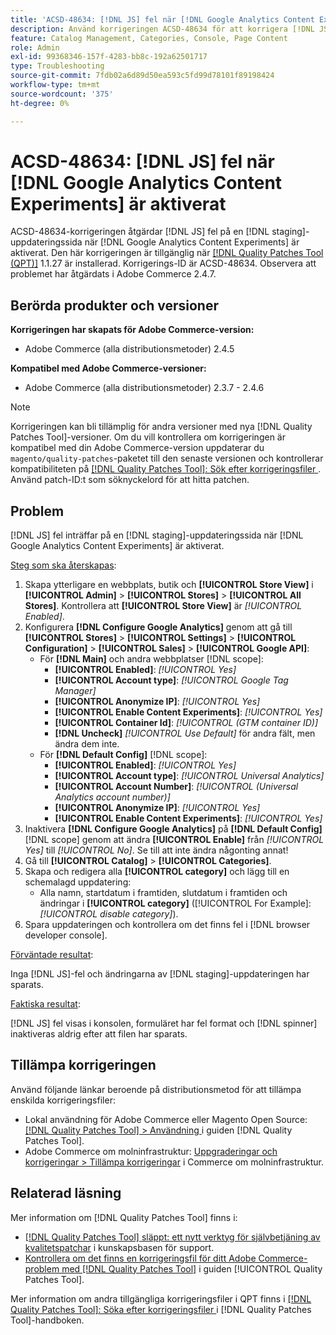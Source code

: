 ```yaml
---
title: 'ACSD-48634: [!DNL JS] fel när [!DNL Google Analytics Content Experiments] är aktiverat'
description: Använd korrigeringen ACSD-48634 för att korrigera [!DNL JS] fel på en [!DNL staging] uppdateringssida när [!DNL Google Analytics Content Experiments] är aktiverat.
feature: Catalog Management, Categories, Console, Page Content
role: Admin
exl-id: 99368346-157f-4283-bb8c-192a62501717
type: Troubleshooting
source-git-commit: 7fdb02a6d89d50ea593c5fd99d78101f89198424
workflow-type: tm+mt
source-wordcount: '375'
ht-degree: 0%

---
```


# ACSD-48634: [!DNL JS] fel när [!DNL Google Analytics Content Experiments] är aktiverat

ACSD-48634-korrigeringen åtgärdar [!DNL JS] fel på en [!DNL staging]-uppdateringssida när [!DNL Google Analytics Content Experiments] är aktiverat. Den här korrigeringen är tillgänglig när [[!DNL Quality Patches Tool (QPT)]](https://experienceleague.adobe.com/en/docs/commerce-operations/tools/quality-patches-tool/quality-patches-tool-to-self-serve-quality-patches) 1.1.27 är installerad. Korrigerings-ID är ACSD-48634. Observera att problemet har åtgärdats i Adobe Commerce 2.4.7.

## Berörda produkter och versioner

**Korrigeringen har skapats för Adobe Commerce-version:**

* Adobe Commerce (alla distributionsmetoder) 2.4.5

**Kompatibel med Adobe Commerce-versioner:**

* Adobe Commerce (alla distributionsmetoder) 2.3.7 - 2.4.6

>[!NOTE]
>
>Korrigeringen kan bli tillämplig för andra versioner med nya [!DNL Quality Patches Tool]-versioner. Om du vill kontrollera om korrigeringen är kompatibel med din Adobe Commerce-version uppdaterar du `magento/quality-patches`-paketet till den senaste versionen och kontrollerar kompatibiliteten på [[!DNL Quality Patches Tool]: Sök efter korrigeringsfiler ](https://experienceleague.adobe.com/tools/commerce-quality-patches/index.html). Använd patch-ID:t som söknyckelord för att hitta patchen.

## Problem

[!DNL JS] fel inträffar på en [!DNL staging]-uppdateringssida när [!DNL Google Analytics Content Experiments] är aktiverat.

<u>Steg som ska återskapas</u>:

1. Skapa ytterligare en webbplats, butik och **[!UICONTROL Store View]** i **[!UICONTROL Admin]** > **[!UICONTROL Stores]** > **[!UICONTROL All Stores]**. Kontrollera att **[!UICONTROL Store View]** är *[!UICONTROL Enabled]*.
1. Konfigurera **[!DNL Configure Google Analytics]** genom att gå till **[!UICONTROL Stores]** > **[!UICONTROL Settings]** > **[!UICONTROL Configuration]** > **[!UICONTROL Sales]** > **[!UICONTROL Google API]**:
   * För **[!DNL Main]** och andra webbplatser [!DNL scope]:
      * **[!UICONTROL Enabled]**: *[!UICONTROL Yes]*
      * **[!UICONTROL Account type]**: *[!UICONTROL Google Tag Manager]*
      * **[!UICONTROL Anonymize IP]**: *[!UICONTROL Yes]*
      * **[!UICONTROL Enable Content Experiments]**: *[!UICONTROL Yes]*
      * **[!UICONTROL Container Id]**: *[!UICONTROL (GTM container ID)]*
      * **[!DNL Uncheck]** *[!UICONTROL Use Default]* för andra fält, men ändra dem inte.
   * För **[!DNL Default Config]** [!DNL scope]:
      * **[!UICONTROL Enabled]**: *[!UICONTROL Yes]*
      * **[!UICONTROL Account type]**: *[!UICONTROL Universal Analytics]*
      * **[!UICONTROL Account Number]**: *[!UICONTROL (Universal Analytics account number)]*
      * **[!UICONTROL Anonymize IP]**: *[!UICONTROL Yes]*
      * **[!UICONTROL Enable Content Experiments]**: *[!UICONTROL Yes]*
1. Inaktivera **[!DNL Configure Google Analytics]** på **[!DNL Default Config]** [!DNL scope] genom att ändra **[!UICONTROL Enable]** från *[!UICONTROL Yes]* till *[!UICONTROL No]*. Se till att inte ändra någonting annat!
1. Gå till **[!UICONTROL Catalog]** > **[!UICONTROL Categories]**.
1. Skapa och redigera alla **[!UICONTROL category]** och lägg till en schemalagd uppdatering:
   * Alla namn, startdatum i framtiden, slutdatum i framtiden och ändringar i **[!UICONTROL category]** ([!UICONTROL For Example]: *[!UICONTROL disable category]*).
1. Spara uppdateringen och kontrollera om det finns fel i [!DNL browser developer console].

<u>Förväntade resultat</u>:

Inga [!DNL JS]-fel och ändringarna av [!DNL staging]-uppdateringen har sparats.

<u>Faktiska resultat</u>:

[!DNL JS] fel visas i konsolen, formuläret har fel format och [!DNL spinner] inaktiveras aldrig efter att filen har sparats.

## Tillämpa korrigeringen

Använd följande länkar beroende på distributionsmetod för att tillämpa enskilda korrigeringsfiler:

* Lokal användning för Adobe Commerce eller Magento Open Source: [[!DNL Quality Patches Tool] > Användning ](/help/tools/quality-patches-tool/usage.md) i guiden [!DNL Quality Patches Tool].
* Adobe Commerce om molninfrastruktur: [Uppgraderingar och korrigeringar > Tillämpa korrigeringar](https://experienceleague.adobe.com/docs/commerce-cloud-service/user-guide/develop/upgrade/apply-patches.html) i Commerce om molninfrastruktur.

## Relaterad läsning

Mer information om [!DNL Quality Patches Tool] finns i:

* [[!DNL Quality Patches Tool] släppt: ett nytt verktyg för självbetjäning av kvalitetspatchar](https://experienceleague.adobe.com/en/docs/commerce-operations/tools/quality-patches-tool/quality-patches-tool-to-self-serve-quality-patches) i kunskapsbasen för support.
* [Kontrollera om det finns en korrigeringsfil för ditt Adobe Commerce-problem med  [!DNL Quality Patches Tool]](/help/tools/quality-patches-tool/patches-available-in-qpt/check-patch-for-magento-issue-with-magento-quality-patches.md) i guiden [!UICONTROL Quality Patches Tool].


Mer information om andra tillgängliga korrigeringsfiler i QPT finns i [[!DNL Quality Patches Tool]: Söka efter korrigeringsfiler ](https://experienceleague.adobe.com/tools/commerce-quality-patches/index.html) i [!DNL Quality Patches Tool]-handboken.
